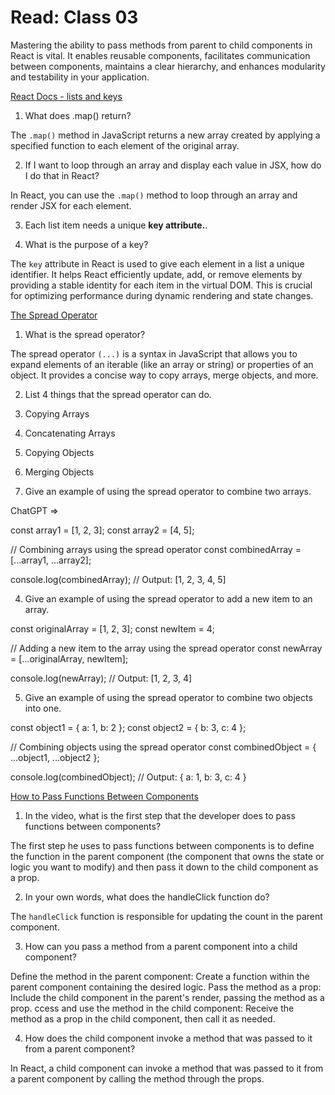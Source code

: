 # Read: Class 03

Mastering the ability to pass methods from parent to child components in React is vital. It enables reusable components, facilitates communication between components, maintains a clear hierarchy, and enhances modularity and testability in your application.


[React Docs - lists and keys](https://react.dev/learn#rendering-lists)

1. What does .map() return?

 The `.map()` method in JavaScript returns a new array created by applying a specified function to each element of the original array.

 2. If I want to loop through an array and display each value in JSX, how do I do that in React?

 In React, you can use the `.map()` method to loop through an array and render JSX for each element.

 3. Each list item needs a unique __key attribute.__.

 4. What is the purpose of a key?

 The `key` attribute in React is used to give each element in a list a unique identifier. It helps React efficiently update, add, or remove elements by providing a stable identity for each item in the virtual DOM. This is crucial for optimizing performance during dynamic rendering and state changes.

 [The Spread Operator](https://developer.mozilla.org/en-US/docs/Web/JavaScript/Reference/Operators/Spread_syntax)

 1. What is the spread operator?

 The spread operator `(...)` is a syntax in JavaScript that allows you to expand elements of an iterable (like an array or string) or properties of an object. It provides a concise way to copy arrays, merge objects, and more.

 2. List 4 things that the spread operator can do.
  
  1. Copying Arrays
  2. Concatenating Arrays
  3. Copying Objects
  4. Merging Objects

  3. Give an example of using the spread operator to combine two arrays.

  ChatGPT =>

  const array1 = [1, 2, 3];
const array2 = [4, 5];

// Combining arrays using the spread operator
const combinedArray = [...array1, ...array2];

console.log(combinedArray);
// Output: [1, 2, 3, 4, 5]

4. Give an example of using the spread operator to add a new item to an array.

const originalArray = [1, 2, 3];
const newItem = 4;

// Adding a new item to the array using the spread operator
const newArray = [...originalArray, newItem];

console.log(newArray);
// Output: [1, 2, 3, 4]

5. Give an example of using the spread operator to combine two objects into one.

const object1 = { a: 1, b: 2 };
const object2 = { b: 3, c: 4 };

// Combining objects using the spread operator
const combinedObject = { ...object1, ...object2 };

console.log(combinedObject);
// Output: { a: 1, b: 3, c: 4 }

[How to Pass Functions Between Components](https://www.youtube.com/watch?v=n-6i_WGIOKE)

1. In the video, what is the first step that the developer does to pass functions between components?

The first step he uses to pass functions between components is to define the function in the parent component (the component that owns the state or logic you want to modify) and then pass it down to the child component as a prop.

2. In your own words, what does the handleClick function do?

The `handleClick` function is responsible for updating the count in the parent component. 

3. How can you pass a method from a parent component into a child component?

Define the method in the parent component:
Create a function within the parent component containing the desired logic.
Pass the method as a prop:
Include the child component in the parent's render, passing the method as a prop.
ccess and use the method in the child component:
Receive the method as a prop in the child component, then call it as needed.

4. How does the child component invoke a method that was passed to it from a parent component?

In React, a child component can invoke a method that was passed to it from a parent component by calling the method through the props. 